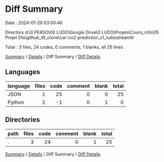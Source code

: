 # Diff Summary

Date : 2024-01-29 03:00:46

Directory d:\\0 PERSO\\00 LUDO\\Google Drive\\0 LUDO\\Projets\\Cours_info\\05 Projet Dts\\github_W_clone\\car-co2-prediction_v1_ludo\\streamlit

Total : 3 files,  24 codes, 0 comments, 1 blanks, all 25 lines

[Summary](results.md) / [Details](details.md) / Diff Summary / [Diff Details](diff-details.md)

## Languages
| language | files | code | comment | blank | total |
| :--- | ---: | ---: | ---: | ---: | ---: |
| JSON | 1 | 25 | 0 | 0 | 25 |
| Python | 2 | -1 | 0 | 1 | 0 |

## Directories
| path | files | code | comment | blank | total |
| :--- | ---: | ---: | ---: | ---: | ---: |
| . | 3 | 24 | 0 | 1 | 25 |

[Summary](results.md) / [Details](details.md) / Diff Summary / [Diff Details](diff-details.md)